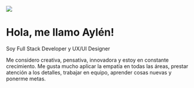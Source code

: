 ![](https://user-images.githubusercontent.com/70109524/111499338-9cd7f000-8721-11eb-8694-de5afdc95d5f.png)



# Hola, me llamo Aylén! 
Soy Full Stack Developer y UX/UI Designer 

Me considero creativa, pensativa, innovadora y estoy en constante crecimiento. 
Me gusta mucho aplicar la empatía en todas las áreas, prestar atención a los detalles, 
trabajar en equipo, aprender cosas nuevas y ponerme metas.
